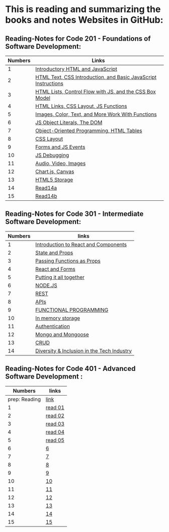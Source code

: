 
# This is reading and summarizing the books and notes Websites in GitHub:




## Reading-Notes for Code 201 - Foundations of Software Development:

| Numbers | Links|
|------|------|
|  1| [ Introductory HTML and JavaScript](https://saleem-ux.github.io/reading-notes/read201/class01) |
|  2 | [HTML Text, CSS Introduction, and Basic JavaScript Instructions](https://saleem-ux.github.io/reading-notes/read201/class02)|
|  3 | [HTML Lists, Control Flow with JS, and the CSS Box Model](https://saleem-ux.github.io/reading-notes/read201/class03) |
|  4 | [HTML Links, CSS Layout, JS Functions](https://saleem-ux.github.io/reading-notes/read201/class04) |
|  5 | [Images, Color, Text, and More Work With Functions](https://saleem-ux.github.io/reading-notes/read201/class05) |
| 6 | [JS Object Literals, The DOM](https://saleem-ux.github.io/reading-notes/read201/class06)|
| 7| [Object-Oriented Programming, HTML Tables](https://saleem-ux.github.io/reading-notes/read201/class07)|
| 8 | [CSS Layout](https://saleem-ux.github.io/reading-notes/read201/class08)|
|9 | [Forms and JS Events](https://saleem-ux.github.io/reading-notes/read201/class09)|
|10 | [JS Debugging](https://saleem-ux.github.io/reading-notes/read201/class10)|
|11| [Audio, Video, Images](https://saleem-ux.github.io/reading-notes/read201/class11)|
|12 | [Chart.js, Canvas](https://saleem-ux.github.io/reading-notes/read201/class12)|
|13 | [HTML5 Storage](https://saleem-ux.github.io/reading-notes/read201/class13)|
|14 | [Read14a](https://saleem-ux.github.io/reading-notes/read201/read14a)|
|15 | [Read14b](https://saleem-ux.github.io/reading-notes/read201/read14b)|

## Reading-Notes for Code 301 - Intermediate Software Development:

| Numbers | links|
|------|------|
|  1| [Introduction to React and Components](https://saleem-ux.github.io/reading-notes/read301/read11) |
|  2 | [State and Props](https://saleem-ux.github.io/reading-notes/read301/read22)|
|  3 | [Passing Functions as Props](https://saleem-ux.github.io/reading-notes/read301/read33) |
|  4 | [React and Forms](https://saleem-ux.github.io/reading-notes/read301/read44) |
|  5 | [Putting it all together](https://saleem-ux.github.io/reading-notes/read301/read55) |
| 6 | [NODE.JS](https://saleem-ux.github.io/reading-notes/read301/read66)|
| 7| [REST](https://saleem-ux.github.io/reading-notes/read301/read77)|
| 8 | [APIs](https://saleem-ux.github.io/reading-notes/read301/read88)|
| 9 | [FUNCTIONAL PROGRAMMING](https://saleem-ux.github.io/reading-notes/read301/read99)|
| 10 | [In memory storage](https://saleem-ux.github.io/reading-notes/read301/read10)|
| 11| [	Authentication](https://saleem-ux.github.io/reading-notes/read301/read111)|
| 12 | [Mongo and Mongoose](https://saleem-ux.github.io/reading-notes/read301/read12)|
| 13 | [CRUD](https://saleem-ux.github.io/reading-notes/read301/read13)|
| 14 | [Diversity & Inclusion in the Tech Industry](https://saleem-ux.github.io/reading-notes/read301/read14)|



## Reading-Notes for Code 401 - Advanced Software Development :

| Numbers | links|
|------|------|
| prep: Reading| [link](https://saleem-ux.github.io/reading-notes/read401/PrepReading) |
|  1| [read 01](https://saleem-ux.github.io/reading-notes/read401/read01) |
|  2 | [read 02](https://saleem-ux.github.io/reading-notes/read401/read02)|
|  3 | [read 03](https://saleem-ux.github.io/reading-notes/read401/read03) |
|  4 | [read 04](https://saleem-ux.github.io/reading-notes/read401/read04) |
|  5 | [read 05](https://saleem-ux.github.io/reading-notes/read401/read05) |
| 6 | [6]()|
| 7| [7]()|
| 8 | [8]()|
| 9 | [9]()|
| 10 | [10]()|
| 11| [11]()|
| 12 | [12]()|
| 13 | [13]()|
| 14 | [14]()|
| 15 | [15]()|

